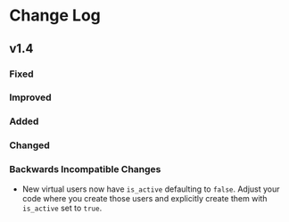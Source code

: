 # Change Log

## v1.4

### Fixed

### Improved

### Added

### Changed

### Backwards Incompatible Changes

- New virtual users now have `is_active` defaulting to `false`. Adjust
  your code where you create those users and explicitly create them
  with `is_active` set to `true`.

